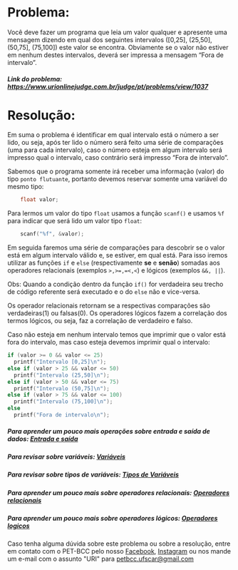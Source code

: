 # Problema:
 
Você deve fazer um programa que leia um valor qualquer e apresente uma mensagem dizendo em qual dos seguintes intervalos ([0,25], (25,50], (50,75], (75,100]) este valor se encontra. Obviamente se o valor não estiver em nenhum destes intervalos, deverá ser impressa a mensagem “Fora de intervalo”.
 
##### Link do problema: https://www.urionlinejudge.com.br/judge/pt/problems/view/1037
 
# Resolução:

Em suma o problema é identificar em qual intervalo está o número a ser lido, ou seja, após ter lido o número será feito uma série de comparações (uma para cada intervalo), caso o número esteja em algum intervalo será impresso qual o intervalo, caso contrário será impresso “Fora de intervalo”.
 
Sabemos que o programa somente irá receber uma informação (valor) do tipo `ponto flutuante`, portanto devemos reservar somente uma variável do mesmo tipo:
 
```c
    float valor;
```
 
Para lermos um valor do tipo `float` usamos a função `scanf()` e usamos `%f` para indicar que será lido um valor tipo `float`:
 
```c
    scanf("%f", &valor);
```
 
Em seguida faremos uma série de comparações para descobrir se o valor está em algum intervalo válido e, se estiver, em qual está. Para isso iremos utilizar as funções `if` e `else` (respectivamente **se** e **senão**) somadas aos operadores relacionais (exemplos `>,>=,=<,<`) e lógicos (exemplos `&&, ||`).
 
Obs: Quando a condição dentro da função `if()` for verdadeira seu trecho de código referente será executado e o do `else` não e vice-versa.
 
Os operador relacionais retornam se a respectivas comparações são verdadeiras(1) ou falsas(0). Os operadores lógicos fazem a correlação dos termos lógicos, ou seja, faz a correlação de verdadeiro e falso.
 
Caso não esteja em nenhum intervalo temos que imprimir que o valor está fora do intervalo, mas caso esteja devemos imprimir qual o intervalo:
 
```c
if (valor >= 0 && valor <= 25)
  printf("Intervalo [0,25]\n");
else if (valor > 25 && valor <= 50)
  printf("Intervalo (25,50]\n");
else if (valor > 50 && valor <= 75)
  printf("Intervalo (50,75]\n");
else if (valor > 75 && valor <= 100)
  printf("Intervalo (75,100]\n");
else
  printf("Fora de intervalo\n");
```
 
##### Para aprender um pouco mais operações sobre entrada e saída de dados: [Entrada e saída](http://linguagemc.com.br/operacoes-de-entrada-e-saida-de-dados-em-linguagem-c/)
 
##### Para revisar sobre variáveis: [Variáveis](http://linguagemc.com.br/variaveis-em-linguagem-c/)
 
##### Para revisar sobre tipos de variáveis: [Tipos de Variáveis](http://linguagemc.com.br/tipos-de-dados-em-c/)
 
##### Para aprender um pouco mais sobre operadores relacionais: [Operadores relacionais](http://linguagemc.com.br/operadores-relacionais/)
 
##### Para aprender um pouco mais sobre operadores lógicos: [Operadores logicos](http://linguagemc.com.br/operadores-logicos-em-c/)
 
Caso tenha alguma dúvida sobre este problema ou sobre a resolução, entre em contato com o PET-BCC pelo nosso
[Facebook](https://www.facebook.com/petbcc/),
[Instagram](https://www.instagram.com/petbcc.ufscar/)
ou nos mande um e-mail com o assunto "URI" para  petbcc.ufscar@gmail.com
 
